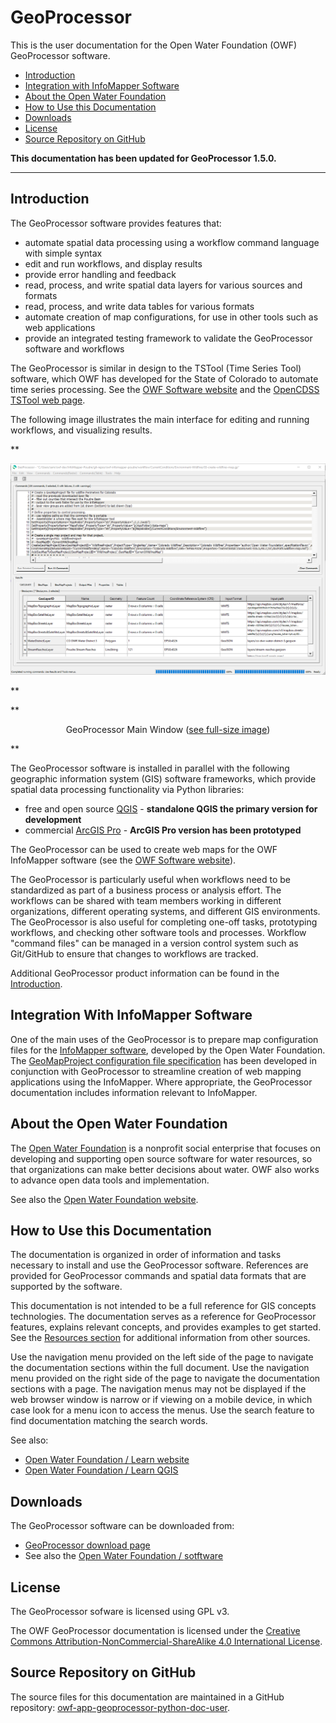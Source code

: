 # GeoProcessor #

This is the user documentation for the Open Water Foundation (OWF) GeoProcessor software.

* [Introduction](#introduction)
* [Integration with InfoMapper Software](#integration-with-infomapper-software)
* [About the Open Water Foundation](#about-the-open-water-foundation)
* [How to Use this Documentation](#how-to-use-this-documentation)
* [Downloads](#downloads)
* [License](#license)
* [Source Repository on GitHub](#source-repository-on-github)

**This documentation has been updated for GeoProcessor 1.5.0.**

---------------

## Introduction ##

The GeoProcessor software provides features that:

* automate spatial data processing using a workflow command language with simple syntax
* edit and run workflows, and display results
* provide error handling and feedback
* read, process, and write spatial data layers for various sources and formats
* read, process, and write data tables for various formats
* automate creation of map configurations, for use in other tools such as web applications
* provide an integrated testing framework to validate the GeoProcessor software and workflows

The GeoProcessor is similar in design to the
TSTool (Time Series Tool) software,
which  OWF has developed for the State of Colorado to automate time series processing.
See the [OWF Software website](http://software.openwaterfoundation.org/) and the
[OpenCDSS TSTool web page](http://opencdss.state.co.us/opencdss/tstool/).

The following image illustrates the main interface for editing and running workflows,
and visualizing results.

**<p style="text-align: center;">
![GeoProcessor-main](images/GeoProcessor-main.png)
</p>**

**<p style="text-align: center;">
GeoProcessor Main Window (<a href="../images/GeoProcessor-main.png">see full-size image</a>)
</p>**

The GeoProcessor software is installed in parallel with the following
geographic information system (GIS) software frameworks,
which provide spatial data processing functionality via Python libraries:

* free and open source [QGIS](https://qgis.org/en/site/) - **standalone QGIS the primary version for development**
* commercial [ArcGIS Pro](https://pro.arcgis.com/en/pro-app/) - **ArcGIS Pro version has been prototyped**

The GeoProcessor can be used to create web maps for the OWF InfoMapper software (see the
[OWF Software website](http://software.openwaterfoundation.org/)).

The GeoProcessor is particularly useful when workflows need to be standardized as part
of a business process or analysis effort.
The workflows can be shared with team members working in different
organizations, different operating systems, and different GIS environments.
The GeoProcessor is also useful for completing one-off tasks, prototyping workflows,
and checking other software tools and processes.
Workflow "command files" can be managed in a version control system such as Git/GitHub to ensure
that changes to workflows are tracked.

Additional GeoProcessor product information can be found in the [Introduction](introduction/introduction.md).

## Integration With InfoMapper Software ##

One of the main uses of the GeoProcessor is to prepare map configuration files for the
[InfoMapper software](http://software.openwaterfoundation.org/infomapper/latest/doc-user/),
developed by the Open Water Foundation.
The [GeoMapProject configuration file specification](appendix-geomapproject/geomapproject.md)
has been developed in conjunction with GeoProcessor to streamline creation of web mapping applications
using the InfoMapper.
Where appropriate, the GeoProcessor documentation includes information relevant to InfoMapper.

## About the Open Water Foundation ##

The [Open Water Foundation](http://openwaterfoundation.org) is a nonprofit social enterprise that focuses
on developing and supporting open source software for water resources, so that organizations can make better decisions about water.
OWF also works to advance open data tools and implementation.

See also the [Open Water Foundation website](http://openwaterfoundation.org).

## How to Use this Documentation ##

The documentation is organized in order of information and tasks necessary to install and use the GeoProcessor software.
References are provided for GeoProcessor commands and spatial data formats that are supported by the software.

This documentation is not intended to be a full reference for GIS concepts technologies.
The documentation serves as a reference for GeoProcessor features, explains relevant concepts,
and provides examples to get started.
See the [Resources section](resources/resources.md) for additional information from other sources.

Use the navigation menu provided on the left side of the page to navigate the documentation sections within the full document.
Use the navigation menu provided on the right side of the page to navigate the documentation sections with a page.
The navigation menus may not be displayed if the web browser window is narrow or if viewing on a mobile device,
in which case look for a menu icon to access the menus.
Use the search feature to find documentation matching the search words.

See also:

* [Open Water Foundation / Learn website](http://learn.openwaterfoundation.org)
* [Open Water Foundation / Learn QGIS](http://learn.openwaterfoundation.org/owf-learn-qgis/)

## Downloads ##

The GeoProcessor software can be downloaded from:

* [GeoProcessor download page](http://software.openwaterfoundation.org/geoprocessor/)
* See also the [Open Water Foundation / sotftware](http://software.openwaterfoundation.org/)

## License ##

The GeoProcessor sofware is licensed using GPL v3.

The OWF GeoProcessor documentation is licensed under the
[Creative Commons Attribution-NonCommercial-ShareAlike 4.0 International License](https://creativecommons.org/licenses/by-nc-sa/4.0).

## Source Repository on GitHub ##

The source files for this documentation are maintained in a GitHub repository:
[owf-app-geoprocessor-python-doc-user](https://github.com/OpenWaterFoundation/owf-app-geoprocessor-python-doc-user).
